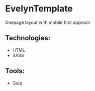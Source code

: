 # EvelynTemplate

Onepage layout with mobile first approch

## Technologies:

- HTML
- SASS

## Tools:

- Gulp


